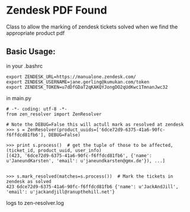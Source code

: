 Zendesk PDF Found
=================

Class to allow the marking of zendesk tickets solved when we find the appropriate product pdf


Basic Usage:
------------

in your .bashrc

```
export ZENDESK_URL=https://manualone.zendesk.com/
export ZENDESK_USERNAME=jane.gerling@kumukan.com/token
export ZENDESK_TOKEN=u7dDfGDaT2qKAKQYJongDO2qUdKwc1TmnanJwc32
```

in main.py

```
# -*- coding: utf-8 -*-
from zen_resolver import ZenResolver

# Note the DEBUG=False this will actull mark as resolved at zendesk
>>> s = ZenResolver(product_uuids=['6dce72d9-6375-41a6-90fc-f6ffdcd81fb6'], DEBUG=False)

>>> print s.process()  # get the tuple of those to be affected, (ticket_id, product_uuid, user_info)
[(423, '6dce72d9-6375-41a6-90fc-f6ffdcd81fb6', {'name': u'JaneundKarsten', 'email': u'janeundkarsten@gmx.de'}), ...]


>>> s.mark_resolved(matches=s.process())  # Mark the tickets in zendesk as solved
423 6dce72d9-6375-41a6-90fc-f6ffdcd81fb6 {'name': u'JackAndJill', 'email': u'jackandjill@ranupthehill.net'}
```

logs to zen-resolver.log
